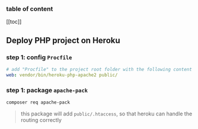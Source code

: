 <div align="center">
    <span class="iconify" data-icon="simple-icons:heroku" data-inline="false" width="100"></span>
</div>


<h3>table of content</h3>

[[toc]]

## Deploy PHP project on Heroku

### step 1: config `Procfile`
```yaml
# add "Procfile" to the project root folder with the following content
web: vendor/bin/heroku-php-apache2 public/ 
```
### step 1: package `apache-pack`
```bash
composer req apache-pack 
```
> this package will add `public/.htaccess`, so that heroku can handle the routing correctly

